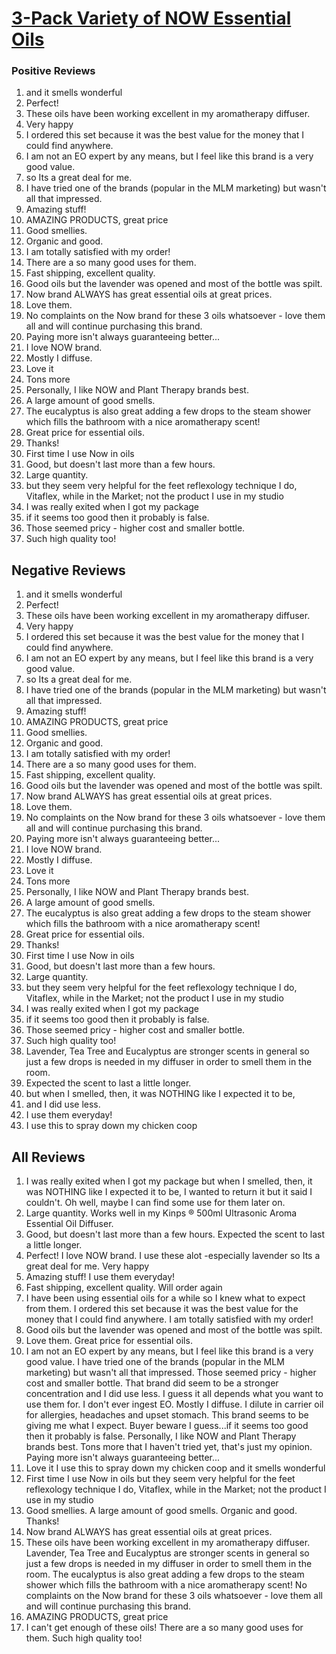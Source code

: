 # [3-Pack Variety of NOW Essential Oils](https://products.checkmycream.com/products/3-Pack-Variety-of-NOW-Essential-Oils.html)

### Positive Reviews

<ol>
      <li>and it smells wonderful</li>
      <li>Perfect!</li>
      <li>These oils have been working excellent in my aromatherapy diffuser.  </li>
      <li>Very happy</li>
      <li>I ordered this set because it was the best value for the money that I could find anywhere.  </li>
      <li>I am not an EO expert by any means, but I feel like this brand is a very good value.  </li>
      <li>so Its a great deal for me.</li>
      <li>I have tried one of the brands (popular in the MLM marketing) but wasn&#x27;t all that impressed.  </li>
      <li>Amazing stuff!</li>
      <li>AMAZING PRODUCTS, great price</li>
      <li>Good smellies.</li>
      <li>Organic and good.</li>
      <li>I am totally satisfied with my order!</li>
      <li>There are a so many good uses for them.</li>
      <li>Fast shipping, excellent quality.</li>
      <li>Good oils but the lavender was opened and most of the bottle was spilt.</li>
      <li>Now brand ALWAYS has great essential oils at great prices.</li>
      <li>Love them.</li>
      <li>No complaints on the Now brand for these 3 oils whatsoever - love them all and will continue purchasing this brand.</li>
      <li>Paying more isn&#x27;t always guaranteeing better...</li>
      <li>I love NOW brand.</li>
      <li>Mostly I diffuse.  </li>
      <li>Love it</li>
      <li>Tons more</li>
      <li>Personally, I like NOW and Plant Therapy brands best.  </li>
      <li>A large amount of good smells.</li>
      <li>The eucalyptus is also great adding a few drops to the steam shower which fills the bathroom with a nice aromatherapy scent!  </li>
      <li>Great price for essential oils.</li>
      <li>Thanks!</li>
      <li>First time I use Now in oils</li>
      <li>Good, but doesn&#x27;t last more than a few hours.  </li>
      <li>Large quantity.</li>
      <li>but they seem very helpful for the feet reflexology technique I do, Vitaflex, while in the Market; not the product I use in my studio</li>
      <li>I was really exited when I got my package</li>
      <li>if it seems too good then it probably is false.  </li>
      <li>Those seemed pricy - higher cost and smaller bottle.  </li>
      <li>Such high quality too!</li>
</ol>


<h2>Negative Reviews</h2>
<ol>
<li> and it smells wonderful</li>
<li> Perfect!</li>
<li> These oils have been working excellent in my aromatherapy diffuser.  </li>
<li> Very happy</li>
<li> I ordered this set because it was the best value for the money that I could find anywhere.  </li>
<li> I am not an EO expert by any means, but I feel like this brand is a very good value.  </li>
<li> so Its a great deal for me.</li>
<li> I have tried one of the brands (popular in the MLM marketing) but wasn&#x27;t all that impressed.  </li>
<li> Amazing stuff!</li>
<li> AMAZING PRODUCTS, great price</li>
<li> Good smellies.</li>
<li> Organic and good.</li>
<li> I am totally satisfied with my order!</li>
<li> There are a so many good uses for them.</li>
<li> Fast shipping, excellent quality.</li>
<li> Good oils but the lavender was opened and most of the bottle was spilt.</li>
<li> Now brand ALWAYS has great essential oils at great prices.</li>
<li> Love them.</li>
<li> No complaints on the Now brand for these 3 oils whatsoever - love them all and will continue purchasing this brand.</li>
<li> Paying more isn&#x27;t always guaranteeing better...</li>
<li> I love NOW brand.</li>
<li> Mostly I diffuse.  </li>
<li> Love it</li>
<li> Tons more</li>
<li> Personally, I like NOW and Plant Therapy brands best.  </li>
<li> A large amount of good smells.</li>
<li> The eucalyptus is also great adding a few drops to the steam shower which fills the bathroom with a nice aromatherapy scent!  </li>
<li> Great price for essential oils.</li>
<li> Thanks!</li>
<li> First time I use Now in oils</li>
<li> Good, but doesn&#x27;t last more than a few hours.  </li>
<li> Large quantity.</li>
<li> but they seem very helpful for the feet reflexology technique I do, Vitaflex, while in the Market; not the product I use in my studio</li>
<li> I was really exited when I got my package</li>
<li> if it seems too good then it probably is false.  </li>
<li> Those seemed pricy - higher cost and smaller bottle.  </li>
<li> Such high quality too!</li>
<li> Lavender, Tea Tree and Eucalyptus are stronger scents in general so just a few drops is needed in my diffuser in order to smell them in the room.</li>
<li> Expected the scent to last a little longer.</li>
<li> but when I smelled, then, it was NOTHING like I expected it to be,</li>
<li> and I did use less.  </li>
<li> I use them everyday!</li>
<li> I use this to spray down my chicken coop</li>
</ol>

<h2>All Reviews</h2>

<ol>
    <li> I was really exited when I got my package but when I smelled, then, it was NOTHING like I expected it to be, I wanted to return it but it said I couldn&#x27;t.  Oh well, maybe I can find some use for them later on.</li>
    <li> Large quantity. Works well in my Kinps ® 500ml Ultrasonic Aroma Essential Oil Diffuser.</li>
    <li> Good, but doesn&#x27;t last more than a few hours.  Expected the scent to last a little longer.</li>
    <li> Perfect! I love NOW brand. I use these alot -especially lavender so Its a great deal for me. Very happy</li>
    <li> Amazing stuff! I use them everyday!</li>
    <li> Fast shipping, excellent quality. Will order again</li>
    <li> I have been using essential oils for a while so I knew what to expect from them.  I ordered this set because it was the best value for the money that I could find anywhere.  I am totally satisfied with my order!</li>
    <li> Good oils but the lavender was opened and most of the bottle was spilt.</li>
    <li> Love them. Great price for essential oils.</li>
    <li> I am not an EO expert by any means, but I feel like this brand is a very good value.  I have tried one of the brands (popular in the MLM marketing) but wasn&#x27;t all that impressed.  Those seemed pricy - higher cost and smaller bottle.  That brand did seem to be a stronger concentration and I did use less.  I guess it all depends what you want to use them for.  I don&#x27;t ever ingest EO.  Mostly I diffuse.  I dilute in carrier oil for allergies, headaches and upset stomach.  This brand seems to be giving me what I expect.  Buyer beware I guess...if it seems too good then it probably is false.  Personally, I like NOW and Plant Therapy brands best.  Tons more that I haven&#x27;t tried yet, that&#x27;s just my opinion.  Paying more isn&#x27;t always guaranteeing better...</li>
    <li> Love it I use this to spray down my chicken coop and it smells wonderful</li>
    <li> First time I use Now in oils but they seem very helpful for the feet reflexology technique I do, Vitaflex, while in the Market; not the product I use in my studio</li>
    <li> Good smellies. A large amount of good smells. Organic and good. Thanks!</li>
    <li> Now brand ALWAYS has great essential oils at great prices.</li>
    <li> These oils have been working excellent in my aromatherapy diffuser.  Lavender, Tea Tree and Eucalyptus are stronger scents in general so just a few drops is needed in my diffuser in order to smell them in the room. The eucalyptus is also great adding a few drops to the steam shower which fills the bathroom with a nice aromatherapy scent!  No complaints on the Now brand for these 3 oils whatsoever - love them all and will continue purchasing this brand.</li>
    <li> AMAZING PRODUCTS, great price</li>
    <li> I can&#x27;t get enough of these oils! There are a so many good uses for them. Such high quality too!</li>
</ol>




